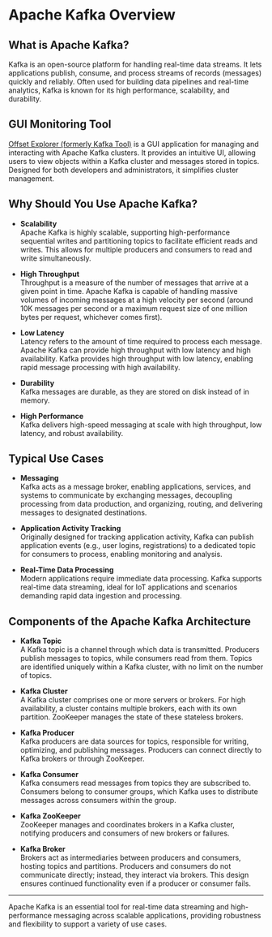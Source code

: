 # Apache Kafka Overview

## What is Apache Kafka?
Kafka is an open-source platform for handling real-time data streams. It lets applications publish, consume, and process streams of records (messages) quickly and reliably. Often used for building data pipelines and real-time analytics, Kafka is known for its high performance, scalability, and durability.

## GUI Monitoring Tool
[Offset Explorer (formerly Kafka Tool)](https://kafkatool.com/download.html) is a GUI application for managing and interacting with Apache Kafka clusters. It provides an intuitive UI, allowing users to view objects within a Kafka cluster and messages stored in topics. Designed for both developers and administrators, it simplifies cluster management.

## Why Should You Use Apache Kafka?

- **Scalability**  
   Apache Kafka is highly scalable, supporting high-performance sequential writes and partitioning topics to facilitate efficient reads and writes. This allows for multiple producers and consumers to read and write simultaneously.

- **High Throughput**  
   Throughput is a measure of the number of messages that arrive at a given point in time. Apache Kafka is capable of handling massive volumes of incoming messages 
   at a high velocity per second (around 10K messages per second or a maximum request size of one million bytes per request, whichever comes first).

- **Low Latency**  
   Latency refers to the amount of time required to process each message. Apache Kafka can provide high throughput with low latency and high availability.
   Kafka provides high throughput with low latency, enabling rapid message processing with high availability.

- **Durability**  
   Kafka messages are durable, as they are stored on disk instead of in memory.

- **High Performance**  
   Kafka delivers high-speed messaging at scale with high throughput, low latency, and robust availability.

## Typical Use Cases
- **Messaging**  
   Kafka acts as a message broker, enabling applications, services, and systems to communicate by exchanging messages, decoupling processing from data production, and organizing, routing, and delivering messages to designated destinations.

- **Application Activity Tracking**  
   Originally designed for tracking application activity, Kafka can publish application events (e.g., user logins, registrations) to a dedicated topic for consumers to process, enabling monitoring and analysis.

- **Real-Time Data Processing**  
   Modern applications require immediate data processing. Kafka supports real-time data streaming, ideal for IoT applications and scenarios demanding rapid data ingestion and processing.

## Components of the Apache Kafka Architecture

- **Kafka Topic**  
   A Kafka topic is a channel through which data is transmitted. Producers publish messages to topics, while consumers read from them. Topics are identified uniquely within a Kafka cluster, with no limit on the number of topics.

- **Kafka Cluster**  
   A Kafka cluster comprises one or more servers or brokers. For high availability, a cluster contains multiple brokers, each with its own partition. ZooKeeper manages the state of these stateless brokers.

- **Kafka Producer**  
   Kafka producers are data sources for topics, responsible for writing, optimizing, and publishing messages. Producers can connect directly to Kafka brokers or through ZooKeeper.

- **Kafka Consumer**  
   Kafka consumers read messages from topics they are subscribed to. Consumers belong to consumer groups, which Kafka uses to distribute messages across consumers within the group.

- **Kafka ZooKeeper**  
   ZooKeeper manages and coordinates brokers in a Kafka cluster, notifying producers and consumers of new brokers or failures.

- **Kafka Broker**  
   Brokers act as intermediaries between producers and consumers, hosting topics and partitions. Producers and consumers do not communicate directly; instead, they interact via brokers. This design ensures continued functionality even if a producer or consumer fails.
---

Apache Kafka is an essential tool for real-time data streaming and high-performance messaging across scalable applications, providing robustness and flexibility to support a variety of use cases.
